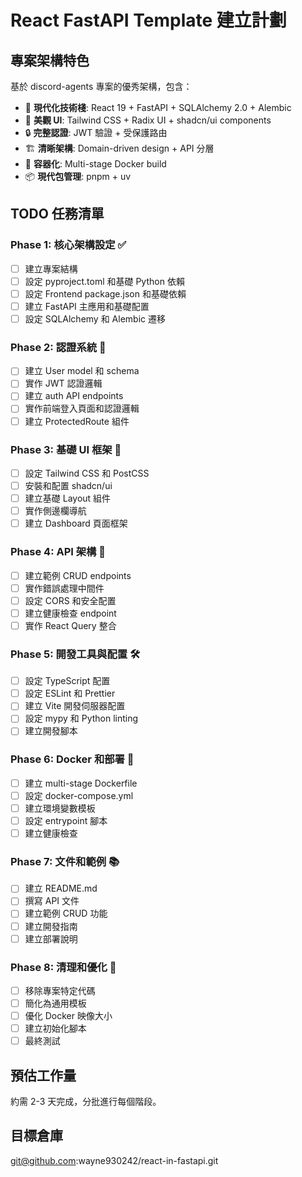 # React FastAPI Template 建立計劃

## 專案架構特色
基於 discord-agents 專案的優秀架構，包含：
- 🎯 **現代化技術棧**: React 19 + FastAPI + SQLAlchemy 2.0 + Alembic
- 🎨 **美觀 UI**: Tailwind CSS + Radix UI + shadcn/ui components
- 🔒 **完整認證**: JWT 驗證 + 受保護路由
- 🏗️ **清晰架構**: Domain-driven design + API 分層
- 🐳 **容器化**: Multi-stage Docker build
- 📦 **現代包管理**: pnpm + uv

## TODO 任務清單

### Phase 1: 核心架構設定 ✅
- [ ] 建立專案結構
- [ ] 設定 pyproject.toml 和基礎 Python 依賴
- [ ] 設定 Frontend package.json 和基礎依賴
- [ ] 建立 FastAPI 主應用和基礎配置
- [ ] 設定 SQLAlchemy 和 Alembic 遷移

### Phase 2: 認證系統 🔐
- [ ] 建立 User model 和 schema
- [ ] 實作 JWT 認證邏輯
- [ ] 建立 auth API endpoints
- [ ] 實作前端登入頁面和認證邏輯
- [ ] 建立 ProtectedRoute 組件

### Phase 3: 基礎 UI 框架 🎨
- [ ] 設定 Tailwind CSS 和 PostCSS
- [ ] 安裝和配置 shadcn/ui
- [ ] 建立基礎 Layout 組件
- [ ] 實作側邊欄導航
- [ ] 建立 Dashboard 頁面框架

### Phase 4: API 架構 🚀
- [ ] 建立範例 CRUD endpoints
- [ ] 實作錯誤處理中間件
- [ ] 設定 CORS 和安全配置
- [ ] 建立健康檢查 endpoint
- [ ] 實作 React Query 整合

### Phase 5: 開發工具與配置 🛠️
- [ ] 設定 TypeScript 配置
- [ ] 設定 ESLint 和 Prettier
- [ ] 建立 Vite 開發伺服器配置
- [ ] 設定 mypy 和 Python linting
- [ ] 建立開發腳本

### Phase 6: Docker 和部署 🐳
- [ ] 建立 multi-stage Dockerfile
- [ ] 設定 docker-compose.yml
- [ ] 建立環境變數模板
- [ ] 設定 entrypoint 腳本
- [ ] 建立健康檢查

### Phase 7: 文件和範例 📚
- [ ] 建立 README.md
- [ ] 撰寫 API 文件
- [ ] 建立範例 CRUD 功能
- [ ] 建立開發指南
- [ ] 建立部署說明

### Phase 8: 清理和優化 🧹
- [ ] 移除專案特定代碼
- [ ] 簡化為通用模板
- [ ] 優化 Docker 映像大小
- [ ] 建立初始化腳本
- [ ] 最終測試

## 預估工作量
約需 2-3 天完成，分批進行每個階段。

## 目標倉庫
git@github.com:wayne930242/react-in-fastapi.git